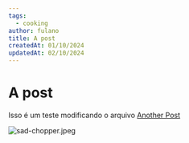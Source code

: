 ```yaml
---
tags:
  - cooking
author: fulano
title: A post
createdAt: 01/10/2024
updatedAt: 02/10/2024
---
```

# A post

Isso é um teste
modificando o arquivo
[Another Post](/blog/posts/another-post)

![sad-chopper.jpeg](/blog/sad-chopper.jpeg)
